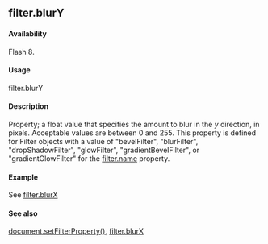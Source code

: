 ## filter.blurY

#### Availability

Flash 8.

#### Usage

filter.blurY

#### Description

Property; a float value that specifies the amount to blur in the *y* direction, in pixels. Acceptable values are between 0 and 255. This property is defined for Filter objects with a value of "bevelFilter", "blurFilter", "dropShadowFilter", "glowFilter", "gradientBevelFilter", or "gradientGlowFilter" for the [filter.name](../Filter_object/filter13.md) property.

#### Example

See [filter.blurX](../Filter_object/filter1.md)


#### See also

[document.setFilterProperty()](../Document_object/docum520.md), [filter.blurX](../Filter_object/filter1.md)
